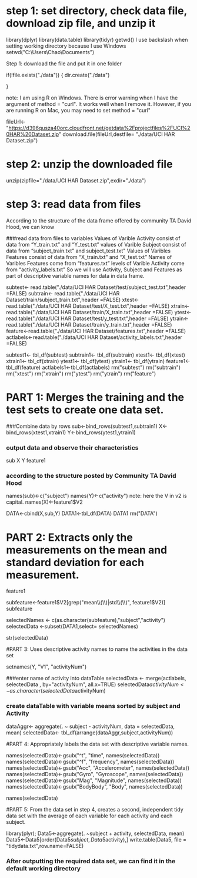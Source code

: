 # step 1: set directory, check data file, download zip file, and unzip it
library(dplyr)
library(data.table)
library(tidyr)
getwd()
I use backslash when setting working directory because I use Windows  
 setwd("C:\\Users\\Chao\\Documents")

Step 1: download the file and put it in one folder

if(!file.exists("./data")) {
    dir.create("./data")
  
}

 note: I am using R on Windows. There is error warning when I have the argument
 of method = "curl". It works well when I remove it. However, if you are running 
 R on Mac, you may need to set method = "curl"

fileUrl<- "https://d396qusza40orc.cloudfront.net/getdata%2Fprojectfiles%2FUCI%20HAR%20Dataset.zip"
download.file(fileUrl,destfile= "./data/UCI HAR Dataset.zip")

# step 2: unzip the downloaded file
unzip(zipfile="./data/UCI HAR Dataset.zip",exdir="./data")


# step 3: read data from files

According to the structure of the data frame offered by community TA David Hood, we can know

###read data from files to variables 
Values of Varible Activity consist of data from “Y_train.txt” and “Y_test.txt”
values of Varible Subject consist of data from “subject_train.txt” and subject_test.txt"
Values of Varibles Features consist of data from “X_train.txt” and “X_test.txt”
Names of Varibles Features come from “features.txt”
levels of Varible Activity come from “activity_labels.txt”
So we will use Activity, Subject and Features as part of descriptive variable names for data in data frame.


subtest<- read.table("./data/UCI HAR Dataset/test/subject_test.txt",header =FALSE)
subtrain<- read.table("./data/UCI HAR Dataset/train/subject_train.txt",header =FALSE)
xtest<- read.table("./data/UCI HAR Dataset/test/X_test.txt",header =FALSE)
xtrain<- read.table("./data/UCI HAR Dataset/train/X_train.txt",header =FALSE)
ytest<- read.table("./data/UCI HAR Dataset/test/y_test.txt",header =FALSE)
ytrain<- read.table("./data/UCI HAR Dataset/train/y_train.txt",header =FALSE)
feature<-read.table("./data/UCI HAR Dataset/features.txt",header =FALSE)
actlabels<-read.table("./data/UCI HAR Dataset/activity_labels.txt",header =FALSE)

subtest1<- tbl_df(subtest)
subtrain1<- tbl_df(subtrain)
xtest1<- tbl_df(xtest)
xtrain1<- tbl_df(xtrain)
ytest1<- tbl_df(ytest)
ytrain1<- tbl_df(ytrain)
feature1<-tbl_df(feature)
actlabels1<-tbl_df(actlabels)
rm("subtest")
rm("subtrain")
rm("xtest")
rm("xtrain")
rm("ytest")
rm("ytrain")
rm("feature")



# PART 1: Merges the training and the test sets to create one data set.

###Combine data by rows
sub<-bind_rows(subtest1,subtrain1)
X<-bind_rows(xtest1,xtrain1)
Y<-bind_rows(ytest1,ytrain1)

### output data and observe their characteristics
sub
X
Y
feature1

### according to the structure posted by Community TA David Hood

names(sub)<-c("subject")
names(Y)<-c("activity")
      note: here the V in v2 is capital.
names(X)<-feature1$V2

DATA<-cbind(X,sub,Y)
DATA1<-tbl_df(DATA)
DATA1
rm("DATA")

# PART 2: Extracts only the measurements on the mean and standard deviation for each measurement. 
feature1


subfeature<-feature1$V2[grep("mean\\(\\)|std\\(\\)", feature1$V2)]
subfeature


selectedNames <- c(as.character(subfeature),"subject","activity")
selectedData <-subset(DATA1,select= selectedNames)


str(selectedData)


#PART 3:  Uses descriptive activity names to name the activities in the data set

setnames(Y, "V1", "activityNum")

###enter name of activity into dataTable
selectedData <- merge(actlabels, selectedData , by="activityNum", all.x=TRUE)
selectedData$activityNum <- as.character(selectedData$activityNum)

### create dataTable with variable means sorted by subject and Activity

dataAggr<- aggregate(. ~ subject - activityNum, data = selectedData, mean) 
selectedData<- tbl_df(arrange(dataAggr,subject,activityNum))



#PART 4:  Appropriately labels the data set with descriptive variable names. 

names(selectedData)<-gsub("^t", "time", names(selectedData))
names(selectedData)<-gsub("^f", "frequency", names(selectedData))
names(selectedData)<-gsub("Acc", "Accelerometer", names(selectedData))
names(selectedData)<-gsub("Gyro", "Gyroscope", names(selectedData))
names(selectedData)<-gsub("Mag", "Magnitude", names(selectedData))
names(selectedData)<-gsub("BodyBody", "Body", names(selectedData))

names(selectedData)


#PART 5:  From the data set in step 4, creates a second, independent tidy data set with the average of each variable for each activity and each subject.

library(plyr);
Data5<-aggregate(. ~subject + activity, selectedData, mean)
Data5<-Data5[order(Data5$subject,Data5$activity),]
write.table(Data5, file = "tidydata.txt",row.name=FALSE)

### After outputting the required data set, we can find it in the default working directory
